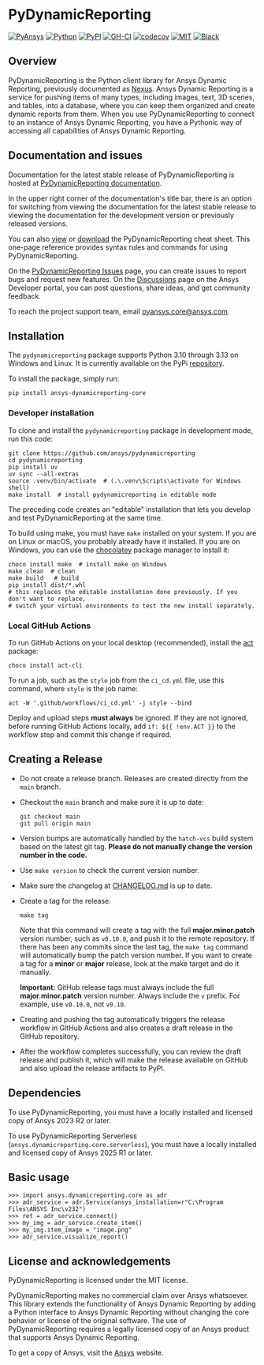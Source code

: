 # PyDynamicReporting

[![PyAnsys](https://img.shields.io/badge/Py-Ansys-ffc107.svg?labelColor=black&logo=data:image/png;base64,iVBORw0KGgoAAAANSUhEUgAAABAAAAAQCAIAAACQkWg2AAABDklEQVQ4jWNgoDfg5mD8vE7q/3bpVyskbW0sMRUwofHD7Dh5OBkZGBgW7/3W2tZpa2tLQEOyOzeEsfumlK2tbVpaGj4N6jIs1lpsDAwMJ278sveMY2BgCA0NFRISwqkhyQ1q/Nyd3zg4OBgYGNjZ2ePi4rB5loGBhZnhxTLJ/9ulv26Q4uVk1NXV/f///////69du4Zdg78lx//t0v+3S88rFISInD59GqIH2esIJ8G9O2/XVwhjzpw5EAam1xkkBJn/bJX+v1365hxxuCAfH9+3b9/+////48cPuNehNsS7cDEzMTAwMMzb+Q2u4dOnT2vWrMHu9ZtzxP9vl/69RVpCkBlZ3N7enoDXBwEAAA+YYitOilMVAAAAAElFTkSuQmCC)](https://docs.pyansys.com/) [![Python](https://img.shields.io/pypi/pyversions/ansys-dynamicreporting-core?logo=pypi)](https://pypi.org/project/ansys-dynamicreporting-core/) [![PyPI](https://img.shields.io/pypi/v/ansys-dynamicreporting-core.svg?logo=python&logoColor=white)](https://pypi.org/project/ansys-dynamicreporting-core) [![GH-CI](https://github.com/ansys/pydynamicreporting/actions/workflows/ci_cd.yml/badge.svg?branch=main)](https://github.com/ansys/pydynamicreporting/actions?query=branch%3Amain) [![codecov](https://codecov.io/gh/ansys/pydynamicreporting/graph/badge.svg?token=WCAK7QRLR3)](https://codecov.io/gh/ansys/pydynamicreporting) [![MIT](https://img.shields.io/badge/License-MIT-yellow.svg)](https://opensource.org/licenses/MIT) [![Black](https://img.shields.io/badge/code%20style-black-000000.svg?style=flat)](https://github.com/psf/black)

## Overview

PyDynamicReporting is the Python client library for Ansys Dynamic Reporting, previously documented as [Nexus]. Ansys Dynamic Reporting is a service for pushing items of many types, including images, text, 3D scenes, and tables, into a database, where you can keep them organized and create dynamic reports from them. When you use PyDynamicReporting to connect to an instance of Ansys Dynamic Reporting, you have a Pythonic way of accessing all capabilities of Ansys Dynamic Reporting.

## Documentation and issues

Documentation for the latest stable release of PyDynamicReporting is hosted at [PyDynamicReporting documentation](https://dynamicreporting.docs.pyansys.com/version/stable/).

In the upper right corner of the documentation's title bar, there is an option for switching from viewing the documentation for the latest stable release to viewing the documentation for the development version or previously released versions.

You can also [view](https://cheatsheets.docs.pyansys.com/pydynamicreporting_cheat_sheet.png) or [download](https://cheatsheets.docs.pyansys.com/pydynamicreporting_cheat_sheet.pdf) the PyDynamicReporting cheat sheet. This one-page reference provides syntax rules and commands for using PyDynamicReporting.

On the [PyDynamicReporting Issues](https://github.com/ansys/pydynamicreporting/issues) page, you can create issues to report bugs and request new features. On the [Discussions](https://discuss.ansys.com/) page on the Ansys Developer portal, you can post questions, share ideas, and get community feedback.

To reach the project support team, email [pyansys.core@ansys.com](mailto:pyansys.core@ansys.com).

## Installation

The `pydynamicreporting` package supports Python 3.10 through 3.13 on Windows and Linux. It is currently available on the PyPi [repository](https://pypi.org/project/ansys-dynamicreporting-core/).

To install the package, simply run:

```
pip install ansys-dynamicreporting-core
```

### Developer installation

To clone and install the `pydynamicreporting` package in development mode, run this code:

```
git clone https://github.com/ansys/pydynamicreporting
cd pydynamicreporting
pip install uv
uv sync --all-extras
source .venv/bin/activate  # (.\.venv\Scripts\activate for Windows shell)
make install  # install pydynamicreporting in editable mode
```

The preceding code creates an "editable" installation that lets you develop and test PyDynamicReporting at the same time.

To build using make, you must have `make` installed on your system.
If you are on Linux or macOS, you probably already have it installed.
If you are on Windows, you can use the [chocolatey](https://chocolatey.org/install) package manager to install it:

```
choco install make  # install make on Windows
make clean  # clean
make build   # build
pip install dist/*.whl
# this replaces the editable installation done previously. If you don't want to replace,
# switch your virtual environments to test the new install separately.
```

### Local GitHub Actions

To run GitHub Actions on your local desktop (recommended), install the [act](https://github.com/nektos/act#readme) package:

```
choco install act-cli
```

To run a job, such as the `style` job from the `ci_cd.yml` file, use this command, where `style` is the job name:

```
act -W '.github/workflows/ci_cd.yml' -j style --bind
```

Deploy and upload steps **must always** be ignored.
If they are not ignored, before running GitHub Actions locally, add `if: ${{ !env.ACT }}` to the workflow step and commit this change if required.

## Creating a Release

- Do not create a release branch.
  Releases are created directly from the `main` branch.

- Checkout the `main` branch and make sure it is up to date:

  ```
  git checkout main
  git pull origin main
  ```

- Version bumps are automatically handled by the `hatch-vcs` build system based on the latest git tag.
  **Please do not manually change the version number in the code.**

- Use `make version` to check the current version number.

- Make sure the changelog at [CHANGELOG.md](./CHANGELOG.md) is up to date.

- Create a tag for the release:

  ```
  make tag
  ```
  Note that this command will create a tag with the full **major.minor.patch** version number, such as `v0.10.0`, and push it to the remote repository.
  If there has been any commits since the last tag, the `make tag` command will automatically bump the patch version number.
  If you want to create a tag for a **minor** or **major** release, look at the make target and do it manually.

  **Important:**
  GitHub release tags must always include the full **major.minor.patch** version number.
  Always include the `v` prefix.
  For example, use `v0.10.0`, not `v0.10`.

- Creating and pushing the tag automatically triggers the release workflow in GitHub Actions and also creates a draft release in the GitHub repository.

- After the workflow completes successfully, you can review the draft release and publish it, which will make the release available on GitHub and also upload the release artifacts to PyPI.

## Dependencies

To use PyDynamicReporting, you must have a locally installed and licensed copy of Ansys 2023 R2 or later.

To use PyDynamicReporting Serverless (`ansys.dynamicreporting.core.serverless`), you must have a locally installed and licensed copy of Ansys 2025 R1 or later.

## Basic usage

```
>>> import ansys.dynamicreporting.core as adr
>>> adr_service = adr.Service(ansys_installation=r"C:\Program Files\ANSYS Inc\v232")
>>> ret = adr_service.connect()
>>> my_img = adr_service.create_item()
>>> my_img.item_image = "image.png"
>>> adr_service.visualize_report()
```

## License and acknowledgements

PyDynamicReporting is licensed under the MIT license.

PyDynamicReporting makes no commercial claim over Ansys whatsoever.
This library extends the functionality of Ansys Dynamic Reporting by adding a Python interface to Ansys Dynamic Reporting without changing the core behavior or license of the original software.
The use of PyDynamicReporting requires a legally licensed copy of an Ansys product that supports Ansys Dynamic Reporting.

To get a copy of Ansys, visit the [Ansys](https://www.ansys.com/) website.

[Nexus]: https://nexusdemo.ensight.com/docs/html/Nexus.html
